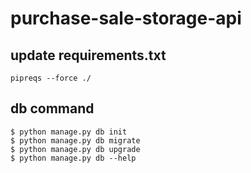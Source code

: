 # purchase-sale-storage-api

## update requirements.txt
```
pipreqs --force ./
```

## db command
```
$ python manage.py db init
$ python manage.py db migrate
$ python manage.py db upgrade
$ python manage.py db --help
```
